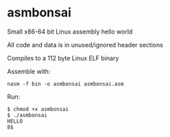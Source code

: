 # asmbonsai

Small x86-64 bit Linux assembly hello world 

All code and data is in unused/ignored header sections

Compiles to a 112 byte Linux ELF binary 

Assemble with: 

```
nasm -f bin -o asmbonsai asmbonsai.asm
```
Run:
```
$ chmod +x asmbonsai
$ ./asmbonsai 
HELLO
8$ 
```
